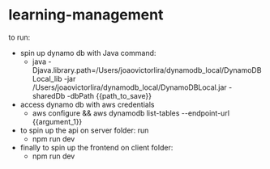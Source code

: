 # learning-management

to run:

- spin up dynamo db with Java command:
  - java -Djava.library.path=/Users/joaovictorlira/dynamodb_local/DynamoDBLocal_lib -jar /Users/joaovictorlira/dynamodb_local/DynamoDBLocal.jar -sharedDb -dbPath {{path_to_save}}
- access dynamo db with aws credentials
  - aws configure &&
    aws dynamodb list-tables --endpoint-url {{argument_1}}
- to spin up the api on server folder: run 
  - npm run dev
- finally to spin up the frontend on client folder:
  - npm run dev
